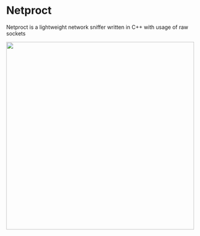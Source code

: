 # Netproct
Netproct is a lightweight network sniffer written in C++ with usage of raw sockets<br>

<img src="http://2.bp.blogspot.com/-awil7lgO8l4/UzMRKjc8_WI/AAAAAAAAdHo/5GPnKrNYfcE/s1600/Capture.JPG" width="500"/>
